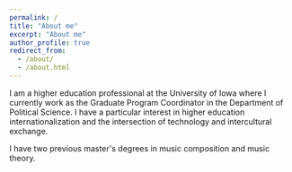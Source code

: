 ```yaml
---
permalink: /
title: "About me"
excerpt: "About me"
author_profile: true
redirect_from: 
  - /about/
  - /about.html
---
```

I am a higher education professional at the University of Iowa where I currently work as the Graduate Program Coordinator in the Department of Political Science. I have a particular interest in higher education internationalization and the intersection of technology and intercultural exchange.

I have two previous master's degrees in music composition and music theory.
